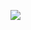 [![](https://github.com/packer-tm/aws-ami_centos7/workflows/build/badge.svg)](https://github.com/packer-tm/aws-ami_centos7/actions?query=workflow%3Abuild)
